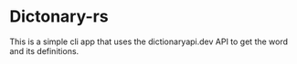 # Dictonary-rs

This is a simple cli app that uses the dictionaryapi.dev API to get the word and its definitions.
